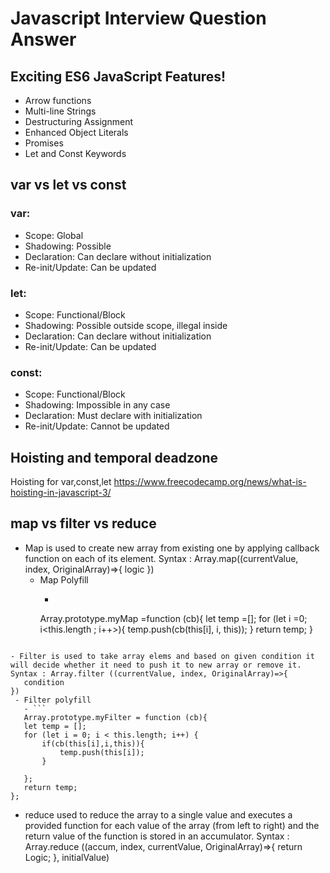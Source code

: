# Javascript Interview Question Answer


##  Exciting ES6 JavaScript Features!

- Arrow functions
- Multi-line Strings
- Destructuring Assignment
- Enhanced Object Literals
- Promises
- Let and Const Keywords

##  var vs let vs const

### var:

- Scope: Global 
- Shadowing: Possible 
- Declaration: Can declare without initialization 
- Re-init/Update: Can be updated 

### let:

- Scope: Functional/Block 
- Shadowing: Possible outside scope, illegal inside 
- Declaration: Can declare without initialization
- Re-init/Update: Can be updated 

### const:

- Scope: Functional/Block 
- Shadowing: Impossible in any case 
- Declaration: Must declare with initialization 
- Re-init/Update: Cannot be updated 


##  Hoisting and temporal deadzone
Hoisting for var,const,let
https://www.freecodecamp.org/news/what-is-hoisting-in-javascript-3/


##  map vs filter vs reduce

- Map is used to create new array from existing one by applying callback function on each of its element.
Syntax : Array.map((currentValue, index, OriginalArray)=>{
    logic
})
  - Map Polyfill
    - ``` 
    Array.prototype.myMap =function (cb){
    let temp =[];
    for (let i =0; i<this.length ; i++>){
        temp.push(cb(this[i], i, this));
    }
    return temp;
 } 
 ```

- Filter is used to take array elems and based on given condition it will decide whether it need to push it to new array or remove it.
Syntax : Array.filter ((currentValue, index, OriginalArray)=>{
    condition
})
  - Filter polyfill
    - ``` 
    Array.prototype.myFilter = function (cb){
    let temp = [];
    for (let i = 0; i < this.length; i++) {
        if(cb(this[i],i,this)){
            temp.push(this[i]);
        }
        
    };
    return temp;
}; 
```


- reduce used to reduce the array to a single value and executes a provided function for each value of the array (from left to right) and the return value of the function is stored in an accumulator. 
Syntax : Array.reduce ((accum, index, currentValue, OriginalArray)=>{
    return Logic;
}, initialValue)